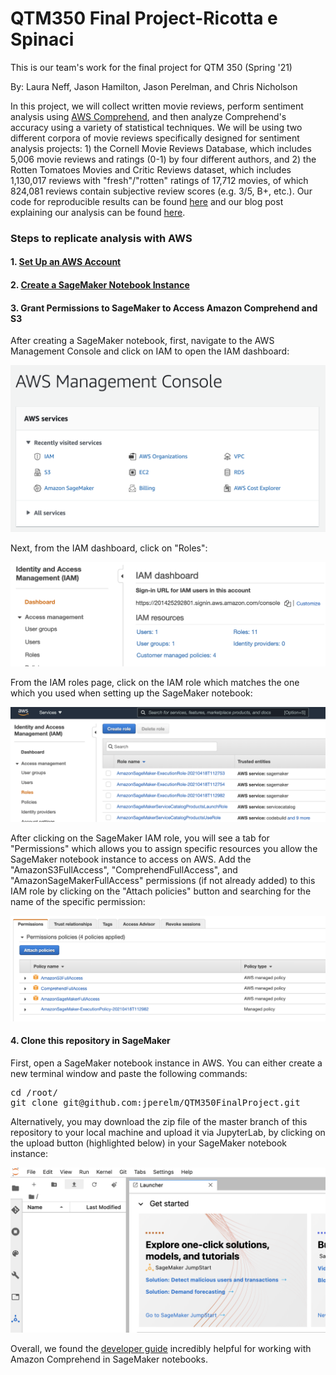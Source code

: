 # QTM350 Final Project-Ricotta e Spinaci
This is our team's work for the final project for QTM 350 (Spring '21)

By: Laura Neff, Jason Hamilton, Jason Perelman, and Chris Nicholson

In this project, we will collect written movie reviews, perform sentiment analysis using [AWS Comprehend](https://aws.amazon.com/comprehend/), and then analyze Comprehend's accuracy using a variety of statistical techniques. We will be using two different corpora of movie reviews specifically designed for sentiment analysis projects: 1) the Cornell Movie Reviews Database, which includes 5,006 movie reviews and ratings (0-1) by four different authors, and 2) the Rotten Tomatoes Movies and Critic Reviews dataset, which includes 1,130,017 reviews with "fresh"/"rotten" ratings of 17,712 movies, of which 824,081 reviews contain subjective review scores (e.g. 3/5, B+, etc.). Our code for reproducible results can be found [here](https://github.com/jperelm/QTM350FinalProject/blob/main/Project_reviews.ipynb) and our blog post explaining our analysis can be found [here](http://ricottablogpost.s3-website-us-east-1.amazonaws.com/).

### Steps to replicate analysis with AWS

#### 1. [Set Up an AWS Account](https://docs.aws.amazon.com/comprehend/latest/dg/setting-up.html)
#### 2. [Create a SageMaker Notebook Instance](https://docs.aws.amazon.com/sagemaker/latest/dg/howitworks-create-ws.html)
#### 3. Grant Permissions to SageMaker to Access Amazon Comprehend and S3
After creating a SageMaker notebook, first, navigate to the AWS Management Console and click on IAM to open the IAM dashboard:

![aws console](https://github.com/jperelm/QTM350FinalProject/blob/main/screenshots/awsconsole.png)

Next, from the IAM dashboard, click on "Roles":

![iam dash](https://github.com/jperelm/QTM350FinalProject/blob/main/screenshots/iamdash.png)

From the IAM roles page, click on the IAM role which matches the one which you used when setting up the SageMaker notebook:

![iam roles](https://github.com/jperelm/QTM350FinalProject/blob/main/screenshots/iamroles.png)

After clicking on the SageMaker IAM role, you will see a tab for "Permissions" which allows you to assign specific resources you allow the SageMaker notebook instance to access on AWS. Add the "AmazonS3FullAccess", "ComprehendFullAccess", and "AmazonSageMakerFullAccess" permissions (if not already added) to this IAM role by clicking on the "Attach policies" button and searching for the name of the specific permission:

![sagemaker permissions](https://github.com/jperelm/QTM350FinalProject/blob/main/screenshots/sagemakerperms.png)

#### 4. Clone this repository in SageMaker
First, open a SageMaker notebook instance in AWS. You can either create a new terminal window and paste the following commands:

<pre>cd /root/  
git clone git@github.com:jperelm/QTM350FinalProject.git</pre>

Alternatively, you may download the zip file of the master branch of this repository to your local machine and upload it via JupyterLab, by clicking on the upload button (highlighted below) in your SageMaker notebook instance:

![sagemaker upload](https://github.com/jperelm/QTM350FinalProject/blob/main/screenshots/empty_notebook.png) 

Overall, we found the [developer guide](https://docs.aws.amazon.com/comprehend/latest/dg/comprehend-dg.pdf) incredibly helpful for working with Amazon Comprehend in SageMaker notebooks.

